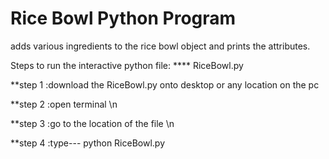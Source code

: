 # Rice Bowl Python Program

adds various ingredients to the rice bowl object and prints the attributes.

Steps to run the interactive python file:
**** RiceBowl.py

**step 1 :download the RiceBowl.py onto desktop or any location on the pc

**step 2 :open terminal \n

**step 3 :go to the location of the file \n

**step 4 :type--- python RiceBowl.py







